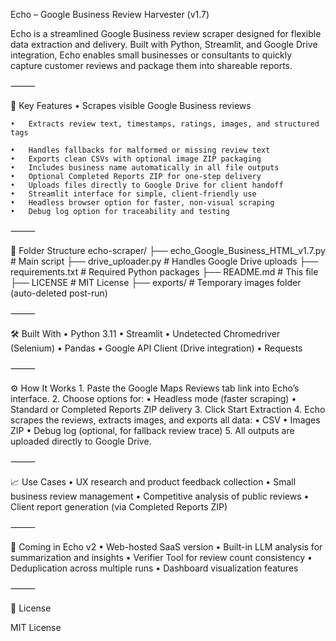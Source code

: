 Echo – Google Business Review Harvester (v1.7)

Echo is a streamlined Google Business review scraper designed for flexible data extraction and delivery. Built with Python, Streamlit, and Google Drive integration, Echo enables small businesses or consultants to quickly capture customer reviews and package them into shareable reports.

⸻

🚀 Key Features
	•	Scrapes visible Google Business reviews
 
	•	Extracts review text, timestamps, ratings, images, and structured tags
 
	•	Handles fallbacks for malformed or missing review text
	•	Exports clean CSVs with optional image ZIP packaging
	•	Includes business name automatically in all file outputs
	•	Optional Completed Reports ZIP for one-step delivery
	•	Uploads files directly to Google Drive for client handoff
	•	Streamlit interface for simple, client-friendly use
	•	Headless browser option for faster, non-visual scraping
	•	Debug log option for traceability and testing

⸻

📂 Folder Structure
echo-scraper/
├── echo_Google_Business_HTML_v1.7.py   # Main script
├── drive_uploader.py                    # Handles Google Drive uploads
├── requirements.txt                     # Required Python packages
├── README.md                            # This file
├── LICENSE                              # MIT License
├── exports/                             # Temporary images folder (auto-deleted post-run)


⸻

🛠️ Built With
	•	Python 3.11
	•	Streamlit
	•	Undetected Chromedriver (Selenium)
	•	Pandas
	•	Google API Client (Drive integration)
	•	Requests

⸻

⚙️ How It Works
	1.	Paste the Google Maps Reviews tab link into Echo’s interface.
	2.	Choose options for:
	•	Headless mode (faster scraping)
	•	Standard or Completed Reports ZIP delivery
	3.	Click Start Extraction
	4.	Echo scrapes the reviews, extracts images, and exports all data:
	•	CSV
	•	Images ZIP
	•	Debug log (optional, for fallback review trace)
	5.	All outputs are uploaded directly to Google Drive.

⸻

📈 Use Cases
	•	UX research and product feedback collection
	•	Small business review management
	•	Competitive analysis of public reviews
	•	Client report generation (via Completed Reports ZIP)

⸻

🔮 Coming in Echo v2
	•	Web-hosted SaaS version
	•	Built-in LLM analysis for summarization and insights
	•	Verifier Tool for review count consistency
	•	Deduplication across multiple runs
	•	Dashboard visualization features

⸻

📄 License

MIT License
